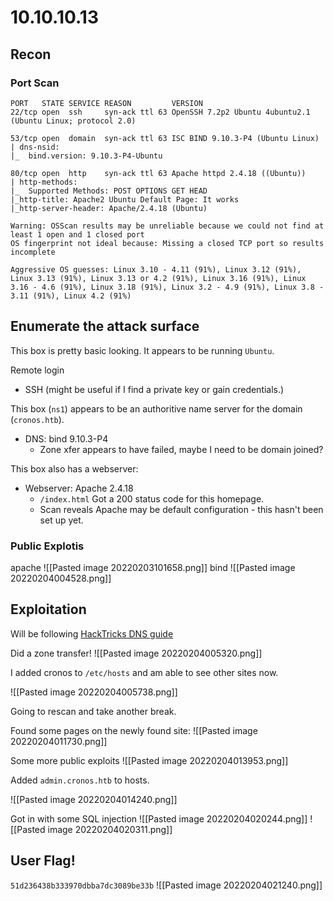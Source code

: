 # 10.10.10.13

## Recon

### Port Scan

```text
PORT   STATE SERVICE REASON         VERSION                                                                                                                                  22/tcp open  ssh     syn-ack ttl 63 OpenSSH 7.2p2 Ubuntu 4ubuntu2.1 (Ubuntu Linux; protocol 2.0)                                                                                                                                                 

53/tcp open  domain  syn-ack ttl 63 ISC BIND 9.10.3-P4 (Ubuntu Linux)                                                                                                        | dns-nsid:                                                                                                                                                                  |_  bind.version: 9.10.3-P4-Ubuntu                                                                                                                                           

80/tcp open  http    syn-ack ttl 63 Apache httpd 2.4.18 ((Ubuntu))                                                                                                           | http-methods:                                                                                                                                                              |_  Supported Methods: POST OPTIONS GET HEAD                                                                                                                                 |_http-title: Apache2 Ubuntu Default Page: It works                                                                                                                          |_http-server-header: Apache/2.4.18 (Ubuntu)                                                                                                                                 

Warning: OSScan results may be unreliable because we could not find at least 1 open and 1 closed port                                                                        OS fingerprint not ideal because: Missing a closed TCP port so results incomplete                                                                                            

Aggressive OS guesses: Linux 3.10 - 4.11 (91%), Linux 3.12 (91%), Linux 3.13 (91%), Linux 3.13 or 4.2 (91%), Linux 3.16 (91%), Linux 3.16 - 4.6 (91%), Linux 3.18 (91%), Linux 3.2 - 4.9 (91%), Linux 3.8 - 3.11 (91%), Linux 4.2 (91%)  

```

## Enumerate the attack surface

This box is pretty basic looking. It appears to be running `Ubuntu`.

Remote login
- SSH (might be useful if I find a private key or gain credentials.)
	
This box (`ns1`) appears to be an authoritive name server for the domain (`cronos.htb`).
- DNS: bind 9.10.3-P4
	- Zone xfer appears to have failed, maybe I need to be domain joined?
	
This box also has a webserver:	
- Webserver: Apache 2.4.18
	- `/index.html` Got a 200 status code for this homepage.
	- Scan reveals Apache may be default configuration - this hasn't been set up yet.
	 
		
		
### Public Explotis

apache
![[Pasted image 20220203101658.png]]
bind
![[Pasted image 20220204004528.png]]

## Exploitation

Will be following [HackTricks DNS guide](https://book.hacktricks.xyz/pentesting/pentesting-dns)

Did a zone transfer!
![[Pasted image 20220204005320.png]]

I added cronos to `/etc/hosts` and am able to see other sites now.


![[Pasted image 20220204005738.png]]

Going to rescan and take another break.

Found some pages on the newly found site:
![[Pasted image 20220204011730.png]]

Some more public exploits
![[Pasted image 20220204013953.png]]

Added `admin.cronos.htb` to hosts.

![[Pasted image 20220204014240.png]]

Got in with some SQL injection
![[Pasted image 20220204020244.png]]
![[Pasted image 20220204020311.png]]


## User Flag!
`51d236438b333970dbba7dc3089be33b`
![[Pasted image 20220204021240.png]]
